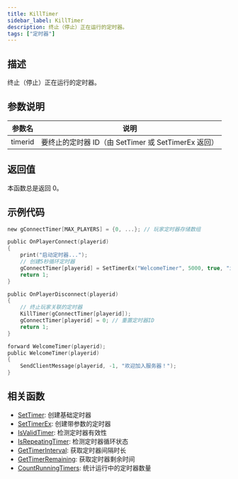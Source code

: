 ```yaml
---
title: KillTimer
sidebar_label: KillTimer
description: 终止（停止）正在运行的定时器。
tags: ["定时器"]
---
```


## 描述

终止（停止）正在运行的定时器。

## 参数说明

| 参数名  | 说明                                                |
| ------- | --------------------------------------------------- |
| timerid | 要终止的定时器 ID（由 SetTimer 或 SetTimerEx 返回） |

## 返回值

本函数总是返回 0。

## 示例代码

```c
new gConnectTimer[MAX_PLAYERS] = {0, ...}; // 玩家定时器存储数组

public OnPlayerConnect(playerid)
{
    print("启动定时器...");
    // 创建5秒循环定时器
    gConnectTimer[playerid] = SetTimerEx("WelcomeTimer", 5000, true, "i", playerid);
    return 1;
}

public OnPlayerDisconnect(playerid)
{
    // 终止玩家关联的定时器
    KillTimer(gConnectTimer[playerid]);
    gConnectTimer[playerid] = 0; // 重置定时器ID
    return 1;
}

forward WelcomeTimer(playerid);
public WelcomeTimer(playerid)
{
    SendClientMessage(playerid, -1, "欢迎加入服务器！");
}
```

## 相关函数

- [SetTimer](SetTimer): 创建基础定时器
- [SetTimerEx](SetTimerEx): 创建带参数的定时器
- [IsValidTimer](IsValidTimer): 检测定时器有效性
- [IsRepeatingTimer](IsRepeatingTimer): 检测定时器循环状态
- [GetTimerInterval](GetTimerInterval): 获取定时器间隔时长
- [GetTimerRemaining](GetTimerRemaining): 获取定时器剩余时间
- [CountRunningTimers](CountRunningTimers): 统计运行中的定时器数量
